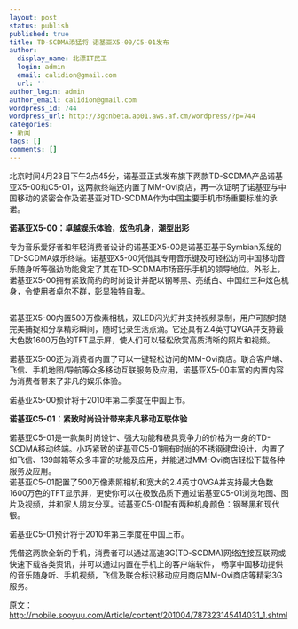 ```yaml
---
layout: post
status: publish
published: true
title: TD-SCDMA添猛将 诺基亚X5-00/C5-01发布
author:
  display_name: 北漂IT民工
  login: admin
  email: calidion@gmail.com
  url: ''
author_login: admin
author_email: calidion@gmail.com
wordpress_id: 744
wordpress_url: http://3gcnbeta.ap01.aws.af.cm/wordpress/?p=744
categories:
- 新闻
tags: []
comments: []
---
```

<p>北京时间4月23日下午2点45分，诺基亚正式发布旗下两款TD-SCDMA产品诺基亚X5-00和C5-01，这两款终端还内置了MM-Ovi商店，再一次证明了诺基亚与中国移动的紧密合作及诺基亚对TD-SCDMA作为中国主要手机市场重要标准的承诺。</p>
<p><strong>诺基亚X5-00：卓越娱乐体验，炫色机身，潮型出彩</strong></p>
<p>专为音乐爱好者和年轻消费者设计的诺基亚X5-00是诺基亚基于Symbian系统的TD-SCDMA娱乐终端。诺基亚X5-00凭借其专用音乐键及可轻松访问中国移动音乐随身听等强劲功能奠定了其在TD-SCDMA市场音乐手机的领导地位。外形上，诺基亚X5-00拥有紧致简约的时尚设计并配以钢琴黑、亮纸白、中国红三种炫色机身，令使用者卓尔不群，彰显独特自我。</p>
<p><img src="http://img.cnbeta.com/newsimg/100423/15354902059561361.jpg" alt="" /></p>
<p>诺基亚X5-00内置500万像素相机，双LED闪光灯并支持视频录制，用户可随时随完美捕捉和分享精彩瞬间，随时记录生活点滴。它还具有2.4英寸QVGA并支持最大色数1600万色的TFT显示屏，使人们可以轻松欣赏高质清晰的照片和视频。<br />
<img src="http://img.cnbeta.com/newsimg/100423/15355011793366481.jpg" alt="" /></p>
<p>诺基亚X5-00还为消费者内置了可以一键轻松访问的MM-Ovi商店。联合客户端、飞信、手机地图/导航等众多移动互联服务及应用，诺基亚X5-00丰富的内置内容为消费者带来了非凡的娱乐体验。</p>
<p>诺基亚X5-00预计将于2010年第二季度在中国上市。</p>
<p><strong>诺基亚C5-01：紧致时尚设计带来非凡移动互联体验</strong></p>
<p>诺基亚C5-01是一款集时尚设计、强大功能和极具竞争力的价格为一身的TD-SCDMA移动终端。小巧紧致的诺基亚C5-01拥有时尚的不锈钢键盘设计，内置了如飞信、139邮箱等众多丰富的功能及应用，并能通过MM-Ovi商店轻松下载各种服务及应用。<br />
<img alt="" /><br />
诺基亚C5-01配置了500万像素照相机和宽大的2.4英寸QVGA并支持最大色数1600万色的TFT显示屏，更使你可以在极致品质下通过诺基亚C5-01浏览地图、图片及视频，并和家人朋友分享。诺基亚C5-01配有两种机身颜色：钢琴黑和现代银。</p>
<p>诺基亚C5-01预计将于2010年第三季度在中国上市。</p>
<p>凭借这两款全新的手机，消费者可以通过高速3G(TD-SCDMA)网络连接互联网或快速下载各类资讯，并可以通过内置在手机上的客户端软件， 畅享中国移动提供的音乐随身听、手机视频，飞信及联合标识移动应用商店MM-Ovi商店等精彩3G服务。</p>
<p>原文：<a href="http://mobile.sooyuu.com/Article/content/201004/787323145414031_1.shtml">http://mobile.sooyuu.com/Article/content/201004/787323145414031_1.shtml</a></p>
